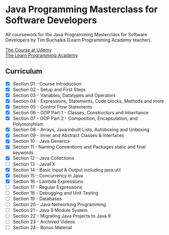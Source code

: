 # Java Programming Masterclass for Software Developers
All coursework for the Java Programming Masterclass for Software Developers by Tim Buchalka (Learn Programming Academy teacher).

[The Course at Udemy](https://www.udemy.com/java-the-complete-java-developer-course)   
[The Learn Programming Academy](http://learnprogramming.academy)

## Curriculum

- [x] Section 01 - Course Introduction
- [x] Section 02 - Setup and First Steps
- [x] Section 03 - Variables, Datatypes and Operators
- [x] Section 04 - Expressions, Statements, Code blocks, Methods and more
- [x] Section 05 - Control Flow Statements
- [x] Section 06 - OOP Part 1 - Classes, Constructors and Inheritance
- [x] Section 07 - OOP Part 2 - Composition, Encapsulation, and Polymorphism
- [x] Section 08 - Arrays, Java inbuilt Lists, Autoboxing and Unboxing
- [x] Section 09 - Inner and Abstract Classes & Interfaces
- [x] Section 10 - Java Generics
- [x] Section 11 - Naming Conventions and Packages static and final keywords
- [x] Section 12 - Java Collections
- [ ] Section 13 - JavaFX
- [x] Section 14 - Basic Input & Output including java.util
- [x] Section 15 - Concurrency in Java
- [x] Section 16 - Lambda Expressions
- [ ] Section 17 - Regular Expressions
- [ ] Section 18 - Debugging and Unit Testing
- [ ] Section 19 - Databases
- [ ] Section 20 - Java Networking Programming
- [ ] Section 21 - Java 9 Module System
- [ ] Section 22 - Migrating Java Projects to Java 9
- [ ] Section 23 - Archived Videos
- [ ] Section 24 - Bonus Material
